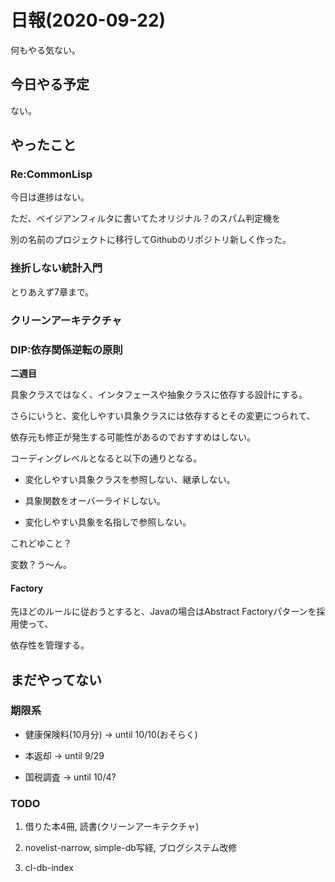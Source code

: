 # 日報(2020-09-22)

何もやる気ない。

## 今日やる予定

ない。

## やったこと

### Re:CommonLisp

今日は進捗はない。

ただ、ベイジアンフィルタに書いてたオリジナル？のスパム判定機を

別の名前のプロジェクトに移行してGithubのリポジトリ新しく作った。

### 挫折しない統計入門

とりあえず7章まで。

### クリーンアーキテクチャ

### DIP:依存関係逆転の原則

**二週目**

具象クラスではなく、インタフェースや抽象クラスに依存する設計にする。

さらにいうと、変化しやすい具象クラスには依存するとその変更につられて、

依存元も修正が発生する可能性があるのでおすすめはしない。

コーディングレベルとなると以下の通りとなる。

* 変化しやすい具象クラスを参照しない、継承しない。

* 具象関数をオーバーライドしない。

* 変化しやすい具象を名指しで参照しない。

これどゆこと？

変数？う〜ん。

#### Factory

先ほどのルールに従おうとすると、Javaの場合はAbstract Factoryパターンを採用使って、

依存性を管理する。

## まだやってない

### 期限系

* 健康保険料(10月分) -> until 10/10(おそらく)

* 本返却 -> until 9/29

* 国税調査 -> until 10/4?

### TODO

1. 借りた本4冊, 読書(クリーンアーキテクチャ)

2. novelist-narrow, simple-db写経, ブログシステム改修

3. cl-db-index
